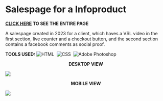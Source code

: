 # Salespage for a Infoproduct
<b>[CLICK HERE](https://henriquenagy.github.io/Salespage-SupermanVSL-2023/) TO SEE THE ENTIRE PAGE</b>

<p> A salespage created in 2023 for a client, which haves a VSL video in the first section, live counter and a checkout button, and the second section contains a facebook comments as social proof.</p>

<b>TOOLS USED: </b> 
![HTML](https://img.shields.io/badge/HTML5-E34F26?style=for-the-badge&logo=html5&logoColor=white)&nbsp;
![CSS](https://img.shields.io/badge/CSS3-1572B6?style=for-the-badge&logo=css3&logoColor=white)&nbsp;
![Adobe Photoshop](https://img.shields.io/badge/Adobe%20Photoshop-31A8FF?style=for-the-badge&logo=Adobe%20Photoshop&logoColor=black)

<p align="center"><b>DESKTOP VIEW</b></p>

<img src="https://i.ibb.co/C14NGMS/salespage-with-vsl.jpg"/>

<p align="center"><b>MOBILE VIEW</b></p>

<img src="https://i.ibb.co/KxgNgRY/Super-bot.png"/>

